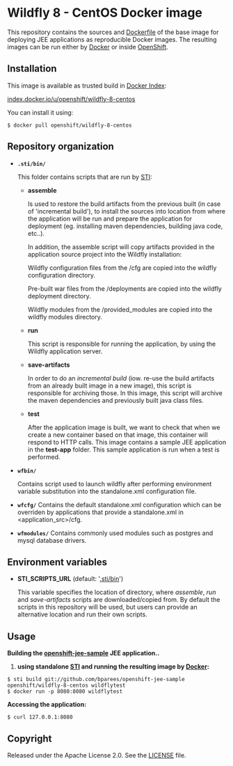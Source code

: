 Wildfly 8 - CentOS Docker image
========================================

This repository contains the sources and
[Dockerfile](https://github.com/openshift/wildfly-8-centos/blob/master/Dockerfile)
of the base image for deploying JEE applications as reproducible Docker
images. The resulting images can be run either by [Docker](http://docker.io)
or inside [OpenShift](https://github.com/openshift/origin/).

Installation
---------------

This image is available as trusted build in [Docker Index](https://index.docker.io):

[index.docker.io/u/openshift/wildfly-8-centos](https://index.docker.io/u/openshift/wildfly-8-centos/)

You can install it using:

```
$ docker pull openshift/wildfly-8-centos
```

Repository organization
------------------------

* **`.sti/bin/`**

  This folder contains scripts that are run by [STI](https://github.com/openshift/source-to-image):

  *   **assemble**

      Is used to restore the build artifacts from the previous built (in case of
      'incremental build'), to install the sources into location from where the
      application will be run and prepare the application for deployment (eg.
      installing maven dependencies, building java code, etc..).

      In addition, the assemble script will copy artifacts provided in the
      application source project into the Wildfly installation:

      Wildfly configuration files from the <application source>/cfg are copied
      into the wildfly configuration directory.

      Pre-built war files from the <application source>/deployments are copied
      into the wildfly deployment directory.

      Wildfly modules from the <application source>/provided_modules are copied
      into the wildfly modules directory.


  *   **run**

      This script is responsible for running the application, by using the
      Wildfly application server.

  *   **save-artifacts**

      In order to do an *incremental build* (iow. re-use the build artifacts
      from an already built image in a new image), this script is responsible for
      archiving those. In this image, this script will archive the
      maven dependencies and previously built java class files.


  *   **test**

      After the application image is built, we want to check that when we create a new
      container based on that image, this container will respond to HTTP calls.
      This image contains a sample JEE application in the **test-app** folder. This
      sample application is run when a test is performed.

* **`wfbin/`**

  Contains script used to launch wildfly after performing environment variable
  substitution into the standalone.xml configuration file.

* **`wfcfg/`**
  Contains the default standalone.xml configuration which can be overriden by applications
  that provide a standalone.xml in <application_src>/cfg.

* **`wfmodules/`**
  Contains commonly used modules such as postgres and mysql database drivers.


Environment variables
---------------------

*  **STI_SCRIPTS_URL** (default: '[.sti/bin](https://raw.githubusercontent.com/openshift/wildfly-8-centos/master/.sti/bin)')

    This variable specifies the location of directory, where *assemble*, *run* and
    *save-artifacts* scripts are downloaded/copied from. By default the scripts
    in this repository will be used, but users can provide an alternative
    location and run their own scripts.

Usage
---------------------

**Building the [openshift-jee-sample](https://github.com/bparees/openshift-jee-sample) JEE application..**

1. **using standalone [STI](https://github.com/openshift/source-to-image) and running the resulting image by [Docker](http://docker.io):**

```
$ sti build git://github.com/bparees/openshift-jee-sample openshift/wildfly-8-centos wildflytest
$ docker run -p 8080:8080 wildflytest
```

**Accessing the application:**
```
$ curl 127.0.0.1:8080
```

Copyright
--------------------

Released under the Apache License 2.0. See the [LICENSE](https://github.com/openshift/wildfly-8-centos/blob/master/LICENSE) file.
